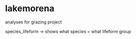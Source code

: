 # lakemorena
analyses for grazing project

species_lifeform -> shows what species = what lifeform group